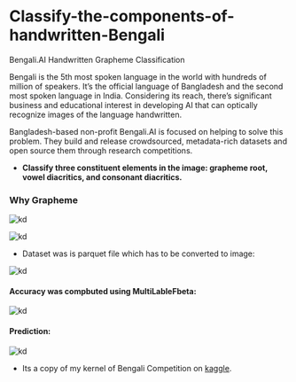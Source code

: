 # Classify-the-components-of-handwritten-Bengali

Bengali.AI Handwritten Grapheme Classification

Bengali is the 5th most spoken language in the world with hundreds of million of speakers. It’s the official language of Bangladesh and the second most spoken language in India. Considering its reach, there’s significant business and educational interest in developing AI that can optically recognize images of the language handwritten.

Bangladesh-based non-profit Bengali.AI is focused on helping to solve this problem. They build and release crowdsourced, metadata-rich datasets and open source them through research competitions.

* **Classify three constituent elements in the image: grapheme root, vowel diacritics, and consonant diacritics.**

### Why Grapheme

![kd](https://i.ibb.co/zXtyYTg/graph.jpg)


![kd](https://i.ibb.co/vQHj6RR/grapheme.jpg)

* Dataset was is parquet file which has to be converted to image:

![kd](https://i.ibb.co/Rv3gdHH/data.jpg)

#### Accuracy was compbuted using MultiLableFbeta:

![kd](https://i.ibb.co/LC6rJRN/score.jpg)

#### Prediction:

![kd](https://i.ibb.co/k9t2CSC/prediction.jpg)

* Its a copy of my kernel of Bengali Competition on [kaggle](https://i.ibb.co/k9t2CSC/prediction.jpg).
